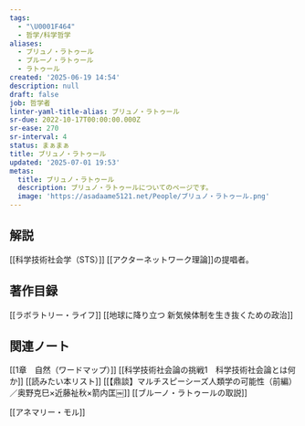 ```yaml
---
tags:
  - "\U0001F464"
  - 哲学/科学哲学
aliases:
  - ブリュノ・ラトゥール
  - ブルーノ・ラトゥール
  - ラトゥール
created: '2025-06-19 14:54'
description: null
draft: false
job: 哲学者
linter-yaml-title-alias: ブリュノ・ラトゥール
sr-due: 2022-10-17T00:00:00.000Z
sr-ease: 270
sr-interval: 4
status: まぁまぁ
title: ブリュノ・ラトゥール
updated: '2025-07-01 19:53'
metas:
  title: ブリュノ・ラトゥール
  description: ブリュノ・ラトゥールについてのページです。
  image: 'https://asadaame5121.net/People/ブリュノ・ラトゥール.png'
---
```

## 解説
[[科学技術社会学（STS）]]
[[アクターネットワーク理論]]の提唱者。

## 著作目録
[[ラボラトリー・ライフ]]
[[地球に降り立つ 新気候体制を生き抜くための政治]]

## 関連ノート
[[1章　自然（ワードマップ）]]
[[科学技術社会論の挑戦1　科学技術社会論とは何か]]
[[読みたい本リスト]]
[[【鼎談】マルチスピーシーズ人類学の可能性（前編）／奥野克巳×近藤祉秋×箭内匡￼]]
[[ブルーノ・ラトゥールの取説]]

[[アネマリー・モル]]
